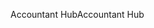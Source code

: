 <span data-ttu-id="14399-101">Accountant Hub</span><span class="sxs-lookup"><span data-stu-id="14399-101">Accountant Hub</span></span>
